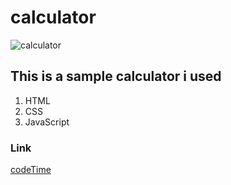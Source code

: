 # calculator

![calculator](https://user-images.githubusercontent.com/58809227/89917010-9405c580-dbf8-11ea-89eb-e4da885425de.png)

## This is a sample calculator i used

1. HTML
2. CSS
3. JavaScript

### Link

[codeTime](https://wajih-alzouhairy.github.io/calculator/)
